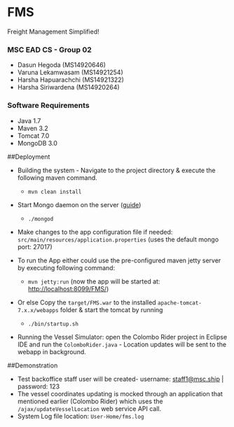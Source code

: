 # FMS
Freight Management Simplified! 

<h3>MSC EAD CS - Group 02</h3>
<ul>
<li>Dasun Hegoda (MS14920646)</li>
<li>Varuna Lekamwasam (MS14921254)</li>
<li>Harsha Hapuarachchi (MS14921322)</li>
<li>Harsha Siriwardena (MS14920264)</li>
</ul>
<h3>Software Requirements</h3>
<ul>
<li>Java 1.7</li>
<li>Maven 3.2</li>
<li>Tomcat 7.0</li>
<li>MongoDB 3.0</li>
</ul>


##Deployment
* Building the system - Navigate to the project directory & execute the following maven command.
  * `mvn clean install`

* Start Mongo daemon on the server ([guide](http://docs.mongodb.org/master/tutorial/manage-mongodb-processes/))
  * `./mongod`

* Make changes to the app configuration file if needed: `src/main/resources/application.properties` (uses the default mongo port: 27017)

* To run the App either could use the pre-configured maven jetty server by executing following command:
  * `mvn jetty:run` (now the app will be started at: [http://localhost:8099/FMS/](http://localhost:8099/FMS/))
* Or else Copy the `target/FMS.war` to the installed `apache-tomcat-7.x.x/webapps` folder & start the tomcat by running 
  * `./bin/startup.sh`

* Running the Vessel Simulator: open the Colombo Rider project in Eclipse IDE and run the `ColomboRider.java` - Location updates will be sent to the webapp in background.

##Demonstration
* Test backoffice staff user will be created- username: staff1@msc.ship | password: 123
* The vessel coordinates updating is mocked through an application that mentioned earlier (Colombo Rider) which uses the `/ajax/updateVesselLocation` web service API call.
* System Log file location: `User-Home/fms.log`










